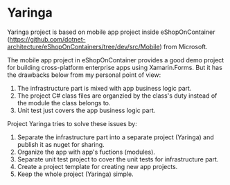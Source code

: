 # Yaringa

Yaringa project is based on mobile app project inside eShopOnContainer (https://github.com/dotnet-architecture/eShopOnContainers/tree/dev/src/Mobile) from Microsoft.

The mobile app project in eShopOnContainer provides a good demo project for building cross-platform enterprise apps using Xamarin.Forms. But it has the drawbacks below from my personal point of view:

1. The infrastructure part is mixed with app business logic part.
2. The project C# class files are organzied by the class's duty instead of the module the class belongs to.
3. Unit test just covers the app business logic part.

Project Yaringa tries to solve these issues by:

1. Separate the infrastructure part into a separate project (Yaringa) and publish it as nuget for sharing.
2. Organize the app with app's fuctions (modules).
3. Separate unit test project to cover the unit tests for infrastructure part.
4. Create a project template for creating new app projects.
5. Keep the whole project (Yaringa) simple.
